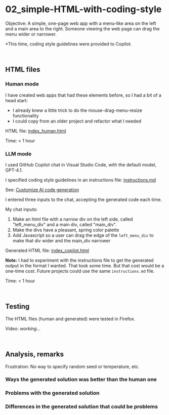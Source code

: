 # 02_simple-HTML-with-coding-style

Objective: A simple, one-page web app with a menu-like area on the left and a main area to the right. Someone viewing the web page can drag the menu wider or narrower.

\*This time, coding style guidelines were provided to Copilot.

<p>&nbsp;</p>


## HTML files

### Human mode
I have created web apps that had these elements before, so I had a bit of a head start:
- I already knew a little trick to do the mouse-drag-menu-resize functionality
- I could copy from an older project and refactor what I needed

HTML file: [index_human.html](index_human.html)

Time: < 1 hour

### LLM mode
I used GitHub Copilot chat in Visual Studio Code, with the default model, GPT-4.1.

I specified coding style guidelines in an instructions file: [instructions.md](instructions.md)

See: [Customize AI code generation](https://code.visualstudio.com/docs/copilot/reference/copilot-vscode-features#_customize-ai-code-generation)

I entered three inputs to the chat, accepting the generated code each time.

My chat inputs:
1. Make an html file with a narrow div on the left side, called "left_menu_div" and a main div, called "main_div".
2. Make the divs have a pleasant, spring color palette
3. Add Javascript so a user can drag the edge of the `left_menu_div` to make that div wider and the main_div narrower

Generated HTML file: [index_copilot.html](index_copilot.html)

**Note:** I had to experiment with the instructions file to get the generated output in the format I wanted.  That took some time.  But that cost would be a one-time cost.  Future projects could use the same `instructions.md` file.

Time: < 1 hour

<p>&nbsp;</p>


## Testing
The HTML files (human and generated) were tested in Firefox.

Video: *working...*

<p>&nbsp;</p>


## Analysis, remarks

Frustration: No way to specify random seed or temperature, etc.

### Ways the generated solution was better than the human one

### Problems with the generated solution

### Differences in the generated solution that could be problems


